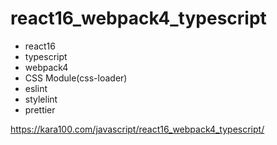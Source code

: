 # react16_webpack4_typescript

- react16
- typescript
- webpack4
- CSS Module(css-loader)
- eslint
- stylelint
- prettier

https://kara100.com/javascript/react16_webpack4_typescript/
